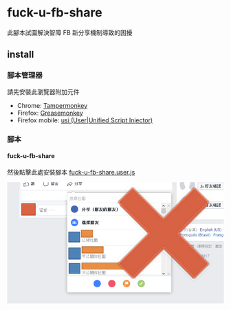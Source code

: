 # fuck-u-fb-share

此腳本試圖解決智障 FB 新分享機制導致的困擾

## install

### 腳本管理器

請先安裝此瀏覽器附加元件

- Chrome: [Tampermonkey](https://chrome.google.com/webstore/detail/tampermonkey/dhdgffkkebhmkfjojejmpbldmpobfkfo)
- Firefox: [Greasemonkey](https://addons.mozilla.org/firefox/addon/greasemonkey/)
- Firefox mobile: [usi (User|Unified Script Injector)](https://addons.mozilla.org/firefox/addon/userunified-script-injector/)

### 腳本

#### fuck-u-fb-share

然後點擊此處安裝腳本 [fuck-u-fb-share.user.js](https://github.com/bluelovers/gm-user-scripts/raw/master/dist/fuck-u-fb-share.user.js)

![fuck-u-fb-share](fuck-u-fb-share.png)
